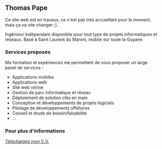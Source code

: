 ## Thomas Pape

Ce site web est en travaux, ce n'est pas très accueillant pour le moment, mais ça va vite changer ;).

Ingénieur indépendant disponible pour tout type de projets informatiques et réseaux. 
Basé à Saint Laurent du Maroni, mobile sur toute la Guyane.

### Services proposés

Ma formation et expériences me permettent de vous proposer un large panel de services :

- Applications mobiles
- Applications web
- Site web vitrine
- Gestion de parc informatique et réseau
- Déploiement de solution clés en main
- Conception et développements de projets logiciels
- Pilotage de développements offshores
- Conseil et étude de besoin/faisabilité
- ...

### Pour plus d'informations

[Téléchargez mon C.V.](/CV_pape_t.pdf)

